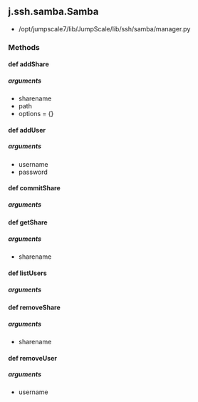 <!-- toc -->
## j.ssh.samba.Samba

- /opt/jumpscale7/lib/JumpScale/lib/ssh/samba/manager.py

### Methods

#### def addShare 

##### arguments

- sharename
- path
- options = \{\}

#### def addUser 

##### arguments

- username
- password

#### def commitShare 

##### arguments

#### def getShare 

##### arguments

- sharename

#### def listUsers 

##### arguments

#### def removeShare 

##### arguments

- sharename

#### def removeUser 

##### arguments

- username

